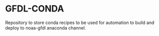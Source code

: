 # GFDL-CONDA
Repository to store conda recipes to be used for automation to build and deploy to noaa-gfdl anaconda channel.
